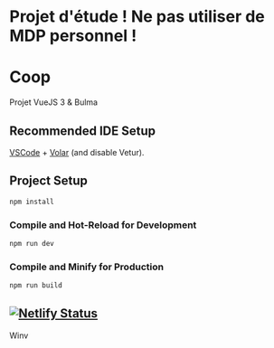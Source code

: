 # Projet d'étude ! Ne pas utiliser de **MDP** personnel ! 

# Coop

Projet VueJS 3 & Bulma

## Recommended IDE Setup

[VSCode](https://code.visualstudio.com/) + [Volar](https://marketplace.visualstudio.com/items?itemName=Vue.volar) (and disable Vetur).

## Project Setup

```sh
npm install
```

### Compile and Hot-Reload for Development

```sh
npm run dev
```

### Compile and Minify for Production

```sh
npm run build
```

[![Netlify Status](https://api.netlify.com/api/v1/badges/3ea91184-2cc3-415d-9049-5bc8382fc129/deploy-status)](https://app.netlify.com/sites/winv-coop/deploys)
---
Winv
